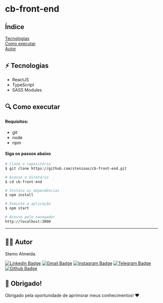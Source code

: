 # cb-front-end

## Índice

<a href="#technologies">Tecnologias</a><br/>
<a href="#run">Como executar</a><br/>
<a href="#author">Autor</a>

<h6 id="technologies">

## :zap: Tecnologias

- ReactJS
- TypeScript
- SASS Modules

<h6 id="run">

## :mag: Como executar

#### Requisitos:

- git
- node
- npm

#### Siga os passos abaixo

```bash
# Clone o repositório
$ git clone https://github.com/stenioas/cb-front-end.git

# Acesse o diretório
$ cd cb-front-end

# Instale as dependências
$ npm install

# Execute a aplicação
$ npm start

# Acesse pelo navegador
http://localhost:3000
```

---

<h6 id="author">

## 👨‍💻 Autor

Stenio Almeida.

[![Linkedin Badge](https://img.shields.io/badge/-linkedin-0A66C2?style=for-the-badge&logo=Linkedin&logoColor=white&link=https://www.linkedin.com/in/stenioas/)](https://www.linkedin.com/in/stenioas/) [![Gmail Badge](https://img.shields.io/badge/-gmail-EA4335?style=for-the-badge&logo=Gmail&logoColor=white&link=mailto:stenioas@gmail.com)](mailto:stenioas@gmail.com) [![Instagram Badge](https://img.shields.io/badge/-instagram-E4405F?style=for-the-badge&logo=instagram&logoColor=white&link=https://www.instagram.com/stenioas/)](https://www.instagram.com/stenioas/) [![Telegram Badge](https://img.shields.io/badge/-telegram-26A5E4?style=for-the-badge&logo=telegram&logoColor=white&link=https://t.me/stenioas/)](https://t.me/stenioas/) [![Github Badge](https://img.shields.io/badge/-github-181717?style=for-the-badge&logo=github&logoColor=white&link=https://www.github.com/stenioas)](https://github.com/stenioas)

## :purple_heart: Obrigado!

Obrigado pela oportunidade de aprimorar meus conhecimentos! :heart:
